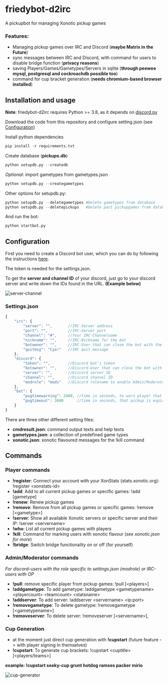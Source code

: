 # friedybot-d2irc
A pickupbot for managing Xonotic pickup games

### Features:
- Managing pickup games over IRC and Discord (**maybe Matrix in the Future**)
- sync messages between IRC and Discord, with command for users to disable bridge function (**privacy reasons**)
- saving Players/Games/Gametypes/Servers in sqlite (**through peewee mysql, postgresql and cockroachdb possible too**)
- command for cup bracket generation (**needs chromium-based browser installed**)

## Installation and usage

**Note**: friedybot-d2irc requires Python >= 3.8, as it depends on [discord.py](https://github.com/Rapptz/discord.py)

Download the code from this repository and configure setting.json (see [Configuration](https://github.com/Seekfried/friedybot-d2irc#configuration))

Install python dependencies
```python
pip install -r requirements.txt
```

Create database (**pickups.db**)
```python
python setupdb.py --createdb
```

*Optional*: import gametypes from gametypes.json
```python
python setupdb.py --creategametypes
```

Other options for setupdb.py:
```python
python setupdb.py --deletegametypes #Delete gametypes from database
python setupdb.py --deletepickups   #Delete past pickupgames from database
```

And run the bot:
```python
python startbot.py
```

## Configuration

First you need to create a Discord bot user, which you can do by following the instructions [here](https://github.com/reactiflux/discord-irc/wiki/Creating-a-discord-bot-&-getting-a-token).

The token is needed for the settings.json.

To get the **server and channel ID** of your discord, just go to your discord server and write down the IDs found in the URL. **(Example below)**

![server-channel](https://i.imgur.com/MUbxESc.png)

### Settings.json
```js
{
    "irc": {
        "server": "",       //IRC-Server address
        "port": "",         //IRC-Server port
        "channel": "#",     //Your IRC-Channelname
        "nickname": "",     //IRC-Nickname for the bot
        "botowner": "",     //IRC-User that can close the bot with the !quit command
        "quitmsg": "Cya!"   //IRC quit message
    },
    "discord": {
        "token": "",        //Discord bot's token
        "botowner": "",     //Discord-User that can close the bot with the !quit command
        "server": "",       //Discord server ID
        "channel": "",      //Discord channel ID
        "modrole": "mods"   //Discord rolename to enable Admin/Moderator commands for users
    },
    "bot": {
        "pugtimewarning": 2400, //time in seconds, to warn player that pickup is going to expire
        "pugtimeout": 3600      //time in seconds, that pickup is expired   
    }
}
```



There are three other different setting files:
- **cmdresult.json**: command output texts and help texts
- **gametypes.json**: a collection of predefined game types 
- **xonotic.json**: xonotic flavoured messages for the !kill command

## Commands

### Player commands
- **!register**: Connect your account with your XonStats (stats.xonotic.org): !register \<xonstats-id>
- **!add**: Add to all current pickup games or specific games: !add \[gametype]
- **!renew**: Renew pickup games
- **!remove**: Remove from all pickup games or specific games: !remove \[\<gametype>]
- **!server**: Show all available Xonotic servers or specific server and their IP: !server \<servername>
- **!who**: List all current pickup games with players
- **!kill**: Command for marking users with xonotic flavour (*see xonotic.json for more*)
- **!bridge**: Switch bridge functionality on or off (for yourself)

### Admin/Moderator commands
*For discord-users with the role specific to settings.json (modrole) or IRC-users with OP*
- **!pull**: remove specific player from pickup games: !pull \[\<players>]
- **!addgametype**: To add gametype: !addgametype \<gametypename> \<playercount> \<teamcount> \<statsname>
- **!addserver**: To add server: !addserver \<servername> \<ip:port>
- **!removegametype**: To delete gametype: !removegametype \[\<gametypename>]
- **!removeserver**: To delete server: !removeserver \[\<servername>],

### Cup Generation
- at the moment just direct cup generation with **!cupstart** (future feature -> with player signing in themselves)
- **!cupstart**: To generate cup brackets: !cupstart \<cuptitle> \[\<players/teams>]

**example: !cupstart seeky-cup grunt hotdog ramses packer mirio**

![cup-generator](https://i.imgur.com/XqH5OXm.png)